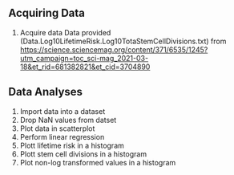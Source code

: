 ## Acquiring Data
1. Acquire data 
    Data provided (Data.Log10LifetimeRisk.Log10TotaStemCellDivisions.txt) from https://science.sciencemag.org/content/371/6535/1245?utm_campaign=toc_sci-mag_2021-03-18&et_rid=681382821&et_cid=3704890

## Data Analyses
1. Import data into a dataset
2. Drop NaN values from datset
3. Plot data in scatterplot
4. Perform linear regression
5. Plott lifetime risk in a histogram
6. Plott stem cell divisions in a histogram
7. Plot non-log transformed values in a histogram
